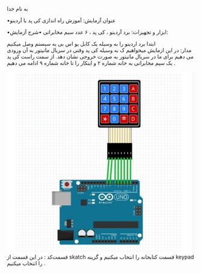 به نام  خدا 

•عنوان آزمایش: آموزش راه اندازی کی پد  با آردینو 

•ابزار و تجهیزات: برد آردینو ، کی پد ، ۶ عدد سیم مخابراتی 
•شرح آزمایش: 

ابتدا برد اردینو را به وسیله یک کابل یو اس بی به سیستم وصل میکنیم  
 مدار: 
در این ازمایش میخواهیم ک به وسیله کی پد وقتی در سریال مانیتور به آن ورودی می دهیم برای ما در سریال مانیتور به صورت خروجی نشان دهد.
از سمت راست کی پد یک سیم مخابراتی به خانه شماره ۲ و اینکار را تا خانه شماره ۹ ادامه می دهیم .
 
![code](./photo_2024-11-30_10-23-09.jpg)   
قسمت‌کد :
در این قسمت از skatch  قسمت کتابخانه را انتخاب میکنیم و گزینه keypad را انتخاب میکنیم .